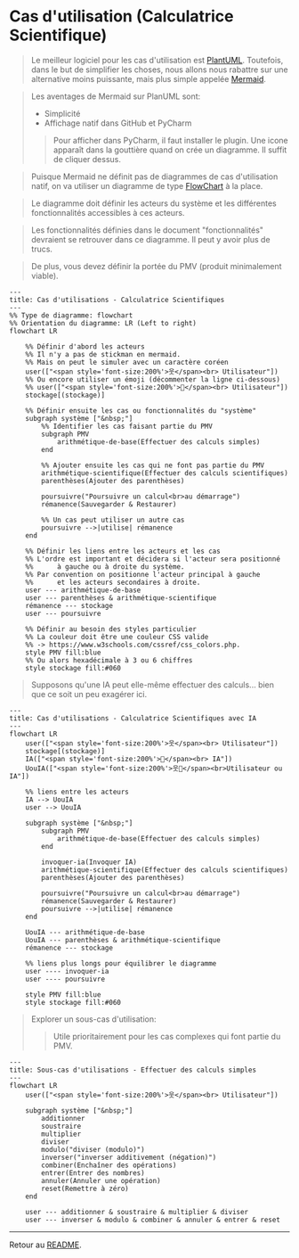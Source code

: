
# Cas d'utilisation (Calculatrice Scientifique)

> Le meilleur logiciel pour les cas d'utilisation est [PlantUML](https://plantuml.com/fr/use-case-diagram).
> Toutefois, dans le but de simplifier les choses, nous allons
> nous rabattre sur une alternative moins puissante, mais plus simple appelée 
> [Mermaid](https://mermaid.js.org/syntax/flowchart.html).

> Les aventages de Mermaid sur PlanUML sont:
> * Simplicité
> * Affichage natif dans GitHub et PyCharm
>> Pour afficher dans PyCharm, il faut installer le plugin.
>> Une icone apparaît dans la gouttière quand on crée un diagramme.
>> Il suffit de cliquer dessus.

> Puisque Mermaid ne définit pas de diagrammes de cas d'utilisation natif,
> on va utiliser un diagramme de type [FlowChart](https://mermaid.js.org/syntax/flowchart.html) à la place.

> Le diagramme doit définir les acteurs du système et les différentes
> fonctionnalités accessibles à ces acteurs.

> Les fonctionnalités définies dans le document "fonctionnalités" devraient se retrouver 
> dans ce diagramme. Il peut y avoir plus de trucs.

> De plus, vous devez définir la portée du PMV (produit minimalement viable).

```mermaid
---
title: Cas d'utilisations - Calculatrice Scientifiques
---
%% Type de diagramme: flowchart
%% Orientation du diagramme: LR (Left to right)
flowchart LR
    
    %% Définir d'abord les acteurs
    %% Il n'y a pas de stickman en mermaid. 
    %% Mais on peut le simuler avec un caractère coréen
    user(["<span style='font-size:200%'>웃</span><br> Utilisateur"])
    %% Ou encore utiliser un émoji (décommenter la ligne ci-dessous)
    %% user(["<span style='font-size:200%'>👤</span><br> Utilisateur"])
    stockage[(stockage)]
    
    %% Définir ensuite les cas ou fonctionnalités du "système"
    subgraph système ["&nbsp;"]
        %% Identifier les cas faisant partie du PMV
        subgraph PMV
            arithmétique-de-base(Effectuer des calculs simples)
        end
        
        %% Ajouter ensuite les cas qui ne font pas partie du PMV
        arithmétique-scientifique(Effectuer des calculs scientifiques)
        parenthèses(Ajouter des parenthèses)
        
        poursuivre("Poursuivre un calcul<br>au démarrage")
        rémanence(Sauvegarder & Restaurer)

        %% Un cas peut utiliser un autre cas
        poursuivre -->|utilise| rémanence
    end
    
    %% Définir les liens entre les acteurs et les cas
    %% L'ordre est important et décidera si l'acteur sera positionné
    %%      à gauche ou à droite du système.
    %% Par convention on positionne l'acteur principal à gauche
    %%      et les acteurs secondaires à droite.
    user --- arithmétique-de-base
    user --- parenthèses & arithmétique-scientifique
    rémanence --- stockage
    user --- poursuivre

    %% Définir au besoin des styles particulier
    %% La couleur doit être une couleur CSS valide 
    %% -> https://www.w3schools.com/cssref/css_colors.php.
    style PMV fill:blue
    %% Ou alors hexadécimale à 3 ou 6 chiffres
    style stockage fill:#060
```

> Supposons qu'une IA peut elle-même effectuer des calculs...
> bien que ce soit un peu exagérer ici.

```mermaid
---
title: Cas d'utilisations - Calculatrice Scientifiques avec IA
---
flowchart LR
    user(["<span style='font-size:200%'>웃</span><br> Utilisateur"])
    stockage[(stockage)]
    IA(["<span style='font-size:200%'>🤖</span><br> IA"])
    UouIA(["<span style='font-size:200%'>웃🤖</span><br>Utilisateur ou IA"])

    %% liens entre les acteurs
    IA --> UouIA
    user --> UouIA
    
    subgraph système ["&nbsp;"]
        subgraph PMV
            arithmétique-de-base(Effectuer des calculs simples)
        end
        
        invoquer-ia(Invoquer IA)
        arithmétique-scientifique(Effectuer des calculs scientifiques)
        parenthèses(Ajouter des parenthèses)
        
        poursuivre("Poursuivre un calcul<br>au démarrage")
        rémanence(Sauvegarder & Restaurer)
        poursuivre -->|utilise| rémanence
    end
    
    UouIA --- arithmétique-de-base
    UouIA --- parenthèses & arithmétique-scientifique
    rémanence --- stockage
    
    %% liens plus longs pour équilibrer le diagramme
    user ---- invoquer-ia
    user ---- poursuivre

    style PMV fill:blue
    style stockage fill:#060
```

> Explorer un sous-cas d'utilisation:
>> Utile prioritairement pour les cas complexes qui font partie du PMV.

```mermaid
---
title: Sous-cas d'utilisations - Effectuer des calculs simples
---
flowchart LR
    user(["<span style='font-size:200%'>웃</span><br> Utilisateur"])
    
    subgraph système ["&nbsp;"]
        additionner
        soustraire
        multiplier
        diviser
        modulo("diviser (modulo)")
        inverser("inverser additivement (négation)")
        combiner(Enchaîner des opérations)
        entrer(Entrer des nombres)
        annuler(Annuler une opération)
        reset(Remettre à zéro)
    end

    user --- additionner & soustraire & multiplier & diviser
    user --- inverser & modulo & combiner & annuler & entrer & reset
```

---

Retour au [README](../README.md).
